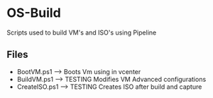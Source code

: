 # OS-Build
Scripts used to build VM's and ISO's using Pipeline

## Files
 - BootVM.ps1	--> Boots Vm using in vcenter
 - BuildVM.ps1	--> TESTING Modifies VM Advanced configurations
 - CreateISO.ps1 --> TESTING Creates ISO after build and capture
